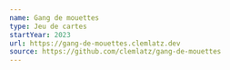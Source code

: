 ```yaml
---
name: Gang de mouettes
type: Jeu de cartes
startYear: 2023
url: https://gang-de-mouettes.clemlatz.dev
source: https://github.com/clemlatz/gang-de-mouettes
---
```

